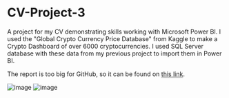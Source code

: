 # CV-Project-3
A project for my CV demonstrating skills working with Microsoft Power BI. I used the "Global Crypto Currency Price Database" from Kaggle to make a Crypto Dashboard of over 6000 cryptocurrencies. I used SQL Server database with these data from my previous project to import them in Power BI.

The report is too big for GitHub, so it can be found on [this link](https://drive.google.com/file/d/1N5mEF3L1kKqXHA9EYY4HP_xTH67cZcw8/view?usp=sharing).

![image](https://i.imgur.com/HpnOdqN.png)
![image](https://i.imgur.com/d6vi919.png)
